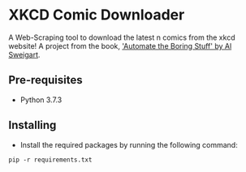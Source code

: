 # XKCD Comic Downloader
A Web-Scraping tool to download the latest n comics from the xkcd website!
A project from the book, ['Automate the Boring Stuff' by Al Sweigart](https://automatetheboringstuff.com/). 

## Pre-requisites
- Python 3.7.3

## Installing
- Install the required packages by running the following command:
```
pip -r requirements.txt
```
